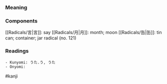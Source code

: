 ### Meaning



### Components

[[Radicals/言|言]]: say [[Radicals/月|月]]: month; moon [[Radicals/缶|缶]]: tin can; container; jar radical (no. 121)

### Readings

```
- Kunyomi: うた.う, うた
- Onyomi: 
```

#kanji